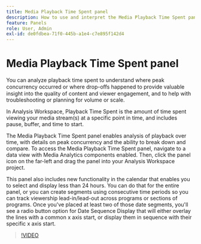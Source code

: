 ```yaml
---
title: Media Playback Time Spent panel
description: How to use and interpret the Media Playback Time Spent panel in Analysis Workspace.
feature: Panels
role: User, Admin
exl-id: de0fdbea-71f0-445b-a1e4-c7e895f142d4
---
```

# Media Playback Time Spent panel

You can analyze playback time spent to understand where peak concurrency occurred or where drop-oﬀs happened to provide valuable insight into the quality of content and viewer engagement, and to help with troubleshooting or planning for volume or scale.

In Analysis Workspace, Playback Time Spent is the amount of time spent viewing your media stream(s) at a specific point in time, and includes pause, buffer, and time to start.

The Media Playback Time Spent panel enables analysis of playback over time, with details on peak concurrency and the ability to break down and compare. To access the Media Playback Time Spent panel, navigate to a data view with Media Analytics components enabled. Then, click the panel icon on the far-left and drag the panel into your Analysis Workspace project.

This panel also includes new functionality in the calendar that enables you to select and display less than 24 hours. You can do that for the entire panel, or you can create segments using consecutive time periods so you can track viewership lead-in/lead-out across programs or sections of programs. Once you've placed at least two of those date segments, you'll see a radio button option for Date Sequence Display that will either overlay the lines with a common x axis start, or display them in sequence with their specific x axis start.

>[!VIDEO](https://video.tv.adobe.com/v/338699)
